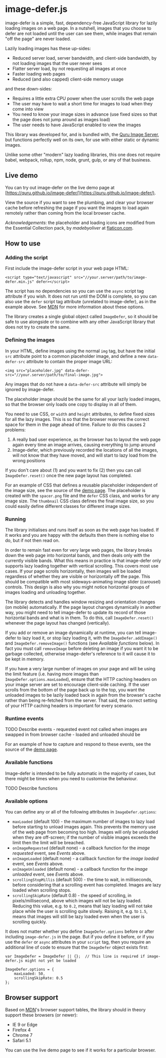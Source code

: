 # image-defer.js

image-defer is a simple, fast, dependency-free JavaScript library for lazily loading images on a web page. In a nutshell, images that you choose to defer are not loaded until the user can see them, while images that remain "off the page" are never loaded.

Lazily loading images has these up-sides:

* Reduced server load, server bandwidth, and client-side bandwidth, by not loading images that the user never sees
* Flatter server load, by not requesting all images at once
* Faster loading web pages
* Reduced (and also capped) client-side memory usage

and these down-sides:

* Requires a little extra CPU power when the user scrolls the web page
* The user may have to wait a short time for images to load when they come into view
* You need to know your image sizes in advance (use fixed sizes so that the page does not jump around as images load)
* The user needs to have JavaScript enabled to view the images

This library was developed for, and is bundled with, the [Quru Image Server](https://github.com/quru/qis), but functions perfectly well on its own, for use with either static or dynamic images.

Unlike some other "modern" lazy loading libraries, this one does not require babel, webpack, rollup, npm, node, grunt, gulp, or any of that business.

## Live demo

You can try out image-defer on the live demo page at [https://quru.github.io/image-defer/](https://quru.github.io/image-defer/).

View the source if you want to see the plumbing, and clear your browser cache before refreshing the page if you want the images to load again remotely rather than coming from the local browser cache.

_Acknowledgements_: the placeholder and loading icons are modified from the Essential Collection pack, by _madebyoliver_ at [flaticon.com](http://flaticon.com/).

## How to use

### Adding the script

First include the image-defer script in your web page HTML:

    <script type="text/javascript" src="//your.server/path/to/image-defer.min.js" defer></script>

The script has no dependencies so you can use the `async` script tag attribute if you wish.
It does not run until the DOM is complete, so you can also use the `defer` script tag attribute
(unrelated to image-defer), as in the example above. See
[MDN](https://developer.mozilla.org/en/docs/Web/HTML/Element/script) for more information about
these options.

The library creates a single global object called `ImageDefer`, so it should be safe to use
alongside or to combine with any other JavaScript library that does not try to create the same.

### Defining the images

In your HTML, define images using the normal `img` tag, but have the initial `src` attribute point
to a common placeholder image, and define a new `data-defer-src` attribute to contain the proper
image URL:

    <img src="placeholder.jpg" data-defer-src="//your.server/path/to/final-image.jpg">

Any images that do not have a `data-defer-src` attribute will simply be ignored by image-defer.

The placeholder image should be the same for all your lazily loaded images, so that the browser
only loads one copy to display in all of them.

You need to use CSS, or `width` and `height` attributes, to define fixed sizes for all the lazy
images. This is so that the browser reserves the correct space for them in the page ahead of time.
Failure to do this causes 2 problems:

1) A really bad user experience, as the browser has to layout the web page again every time
   an image arrives, causing everything to jump around  
2) Image-defer, which previously recorded the locations of all the images, will not know that
   they have moved, and will start to lazy load from the wrong positions

If you don't care about (1) and you want to fix (2) then you can call `ImageDefer.reset()`
once the new page layout has completed.

For an example of CSS that defines a reusable placeholder independent of the image size,
see the source of the [demo page](docs/index.html). The placeholder is created with the
`spacer.png` file and the `defer` CSS class, and works for any image size. The `thumbnail`
CSS class defines the final image size, so you could easily define different classes for
different image sizes.

### Running

The library initialises and runs itself as soon as the web page has loaded. If it works and you
are happy with the defaults then there is nothing else to do, but if not then read on.

In order to remain fast even for very large web pages, the library breaks down the web page into
horizontal bands, and then deals only with the currently visible bands. What this means in
practice is that image-defer only supports lazy loading together with vertical scrolling. This
covers most use cases. If your page scrolls horizontally, then images will be loaded regardless
of whether they are visible or horizontally off the page. This should be compatible with most
sideways-animating image slider (carousel) controls. This design is also why you might notice
horizontal groups of images loading and unloading together.

The library detects and handles window resizing and orientation changes (on mobile) automatically.
If the page layout changes dynamically in another way, you might need to tell image-defer to update
its record of those horizontal bands and what is in them. To do this, call `ImageDefer.reset()`
whenever the page layout has changed (vertically).

If you add or remove an image dynamically at runtime, you can tell image-defer to lazy load it,
or stop lazy loading it, with the `ImageDefer.addImage()` and `ImageDefer.removeImage()` functions
(see _Available functions_ below). In fact you must call `removeImage` before deleting an image
if you want it to be garbage collected, otherwise image-defer's reference to it will cause it to
be kept in memory.

If you have a very large number of images on your page and will be using the limit feature
(i.e. having more images than `ImageDefer.options.maxLoaded`), ensure that the HTTP caching
headers on your image server are set to encourage client-side caching. If the user scrolls
from the bottom of the page back up to the top, you want the unloaded images to be lazily
loaded back in again from the browser's cache rather than being re-fetched from the server. 
That said, the correct setting of your HTTP caching headers is important for every scenario.

### Runtime events

TODO Describe events - requested event not called when images are swapped in from browser cache - loaded and unloaded should be

For an example of how to capture and respond to these events, see the source of the [demo page](docs/index.html).

### Available functions

Image-defer is intended to be fully automatic in the majority of cases, but there might be times when you
need to customise the behaviour.

TODO Describe functions

### Available options

You can define any or all of the following attributes in `ImageDefer.options`:

* `maxLoaded` (default 100) - the maximum number of images to lazy load before starting to unload images again.
  This prevents the memory use of the web page from becoming too high. Images will only be unloaded when they
  are off-screen; if the number of visible images exceeds the limit then the limit will be breached.
* `onImageRequested` (default none) - a callback function for the _image requested_ event, see _Events_ above.
* `onImageLoaded` (default none) - a callback function for the _image loaded_ event, see _Events_ above.
* `onImageUnloaded` (default none) - a callback function for the _image unloaded_ event, see _Events_ above.
* `scrollingStopMillis` (default 500) - the time to wait, in milliseconds, before considering that a scrolling
  event has completed. Images are lazy loaded when scrolling stops.
* `scrollingSkipRate` (default 0.8) - the speed of scrolling, in pixels/millisecond, above which images will
  not be lazy loaded. Reducing this value, e.g. to `0.2`, means that lazy loading will not take place while
  the user is scrolling quite slowly. Raising it, e.g. to `1.5`, means that images will still be lazy loaded
  even when the user is scrolling quickly.

It does not matter whether you define `ImageDefer.options` before or after including `image-defer.js` in the
page. But if you define it before, or if you use the `defer` or `async` attributes in your `script` tag, then
you require an additional line of code to ensure that the `ImageDefer` object exists first:

    var ImageDefer = ImageDefer || {};  // This line is required if image-defer.js might not yet be loaded
    
    ImageDefer.options = {
        maxLoaded: 50,
        scrollingSkipRate: 0.5
    };

## Browser support

Based on [MDN](https://developer.mozilla.org/)'s browser support tables,
the library should in theory support these browsers (or newer):

* IE 9 or Edge
* Firefox 4
* Chrome 7
* Safari 5.1

You can use the live demo page to see if it works for a particular browser.

